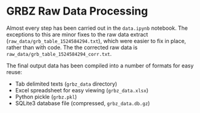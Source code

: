 # GRBZ Raw Data Processing

Almost every step has been carried out in the `data.ipynb` notebook.
The exceptions to this are minor fixes to the raw data extract (`raw_data/grb_table_1524584294.txt`), which were easier to fix in place, rather than with code.
The the corrected raw data is `raw_data/grb_table_1524584294_corr.txt`.

The final output data has been compiled into a number of formats for easy reuse:

* Tab delimited texts (`grbz_data` directory)
* Excel spreadsheet for easy viewing (`grbz_data.xlsx`)
* Python pickle (`grbz.pkl`)
* SQLite3 database file (compressed, `grbz_data.db.gz`)
